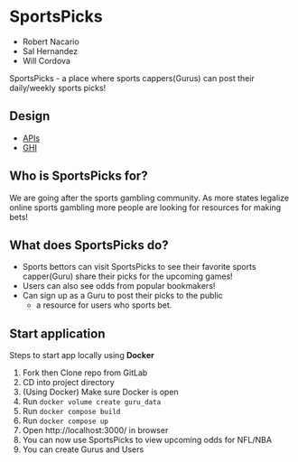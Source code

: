 # SportsPicks

- Robert Nacario
- Sal Hernandez 
- Will Cordova


SportsPicks - a place where sports cappers(Gurus) can post their daily/weekly sports picks! 

## Design

- [APIs](docs/api-design.md)
- [GHI](docs/ghi.md)

## Who is SportsPicks for?

We are going after the sports gambling community. As more states legalize online sports gambling more people are looking for resources for making bets! 


## What does SportsPicks do? 

- Sports bettors can visit SportsPicks to see their favorite sports capper(Guru) share their picks for the upcoming games!
- Users can also see odds from popular bookmakers! 
- Can sign up as a Guru to post their picks to the public
  - a resource for users who sports bet.  
  

## Start application
Steps to start app locally using **Docker**

1. Fork then Clone repo from GitLab 
2.  CD into project directory
3.  (Using Docker) Make sure Docker is open
4.  Run `docker volume create guru_data`
5.  Run `docker compose build`
6.  Run `docker compose up`
7.  Open http://localhost:3000/ in browser
8.  You can now use SportsPicks to view upcoming odds for NFL/NBA
9.  You can create Gurus and Users
